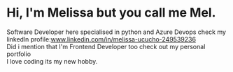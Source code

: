 # Hi, I'm Melissa but you call me Mel.</br>
Software Developer here specialised in python and Azure Devops check my linkedln profile:www.linkedin.com/in/melissa-ucucho-249539236</br>
Did i mention that I'm Frontend Developer too check out my personal portfolio</br>
I love coding its my new hobby.
